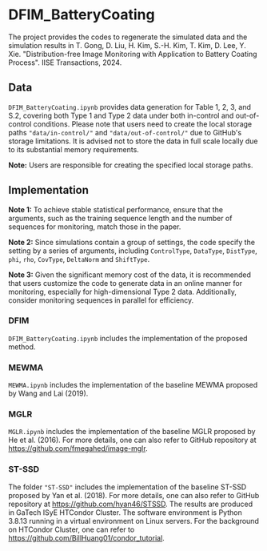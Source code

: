 # DFIM_BatteryCoating
The project provides the codes to regenerate the simulated data and the simulation results in
T. Gong, D. Liu, H. Kim, S.-H. Kim, T. Kim, D. Lee, Y. Xie. "Distribution-free Image Monitoring with Application to Battery Coating Process". IISE Transactions, 2024.

## Data
`DFIM_BatteryCoating.ipynb` provides data generation for Table 1, 2, 3, and S.2, covering both Type 1 and Type 2 data under both in-control and out-of-control conditions. Please note that users need to create the local storage paths `"data/in-control/"` and `"data/out-of-control/"` due to GitHub's storage limitations. It is advised not to store the data in full scale locally due to its substantial memory requirements.

**Note:** Users are responsible for creating the specified local storage paths.

## Implementation

**Note 1:**
To achieve stable statistical performance, ensure that the arguments, such as the training sequence length and the number of sequences for monitoring, match those in the paper.

**Note 2:**
Since simulations contain a group of settings, the code specify the setting by a series of arguments, including `ControlType`, `DataType`, `DistType`, `phi`, `rho`, `CovType`, `DeltaNorm` and `ShiftType`.

**Note 3:**
Given the significant memory cost of the data, it is recommended that users customize the code to generate data in an online manner for monitoring, especially for high-dimensional Type 2 data. Additionally, consider monitoring sequences in parallel for efficiency. 

### DFIM
`DFIM_BatteryCoating.ipynb` includes the implementation of the proposed method. 

### MEWMA
`MEWMA.ipynb` includes the implementation of the baseline MEWMA proposed by Wang and Lai (2019). 

### MGLR
`MGLR.ipynb` includes the implementation of the baseline MGLR proposed by He et al. (2016). For more details, one can also refer to GitHub repository at https://github.com/fmegahed/image-mglr. 

### ST-SSD
The folder `"ST-SSD"` includes the implementation of the baseline ST-SSD proposed by Yan et al. (2018). For more details, one can also refer to GitHub repository at https://github.com/hyan46/STSSD. The results are produced in GaTech ISyE HTCondor Cluster. The software environment is Python 3.8.13 running in a virtual environment on Linux servers. For the background on HTCondor Cluster, one can refer to  https://github.com/BillHuang01/condor_tutorial. 



